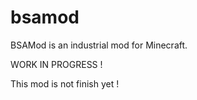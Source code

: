 bsamod
======

BSAMod is an industrial mod for Minecraft.

WORK IN PROGRESS !

This mod is not finish yet !